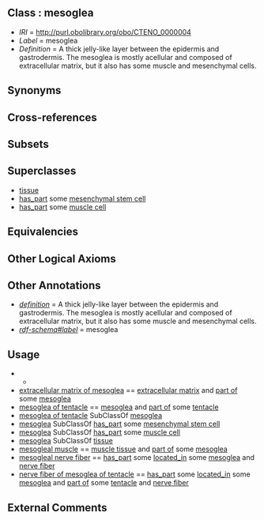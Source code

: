 
## Class : mesoglea

 * *IRI* = http://purl.obolibrary.org/obo/CTENO_0000004
 * *Label* = mesoglea
 * *Definition* = A thick jelly-like layer between the epidermis and gastrodermis. The mesoglea is mostly acellular and composed of extracellular matrix, but it also has some muscle and mesenchymal cells.

## Synonyms


## Cross-references


## Subsets


## Superclasses

 * [tissue](../../UBERON/79/UBERON_0000479.md)
 * [has_part](../../BFO/51/BFO_0000051.md) some [mesenchymal stem cell](../../CL/34/CL_0000134.md)
 * [has_part](../../BFO/51/BFO_0000051.md) some [muscle cell](../../CL/87/CL_0000187.md)

## Equivalencies


## Other Logical Axioms


## Other Annotations

 * *[definition](../../IAO/15/IAO_0000115.md)* = A thick jelly-like layer between the epidermis and gastrodermis. The mesoglea is mostly acellular and composed of extracellular matrix, but it also has some muscle and mesenchymal cells.
 * *[rdf-schema#label](../../el/rdf-schema#label.md)* = mesoglea

## Usage

 * -
 * [extracellular matrix of mesoglea](../../CTENO/15/CTENO_0000015.md) == [extracellular matrix](../../GO/12/GO_0031012.md) and [part of](../../BFO/50/BFO_0000050.md) some [mesoglea](../../CTENO/04/CTENO_0000004.md)
 * [mesoglea of tentacle](../../CTENO/49/CTENO_0000049.md) == [mesoglea](../../CTENO/04/CTENO_0000004.md) and [part of](../../BFO/50/BFO_0000050.md) some [tentacle](../../CTENO/18/CTENO_0000018.md)
 * [mesoglea of tentacle](../../CTENO/49/CTENO_0000049.md) SubClassOf [mesoglea](../../CTENO/04/CTENO_0000004.md)
 * [mesoglea](../../CTENO/04/CTENO_0000004.md) SubClassOf [has_part](../../BFO/51/BFO_0000051.md) some [mesenchymal stem cell](../../CL/34/CL_0000134.md)
 * [mesoglea](../../CTENO/04/CTENO_0000004.md) SubClassOf [has_part](../../BFO/51/BFO_0000051.md) some [muscle cell](../../CL/87/CL_0000187.md)
 * [mesoglea](../../CTENO/04/CTENO_0000004.md) SubClassOf [tissue](../../UBERON/79/UBERON_0000479.md)
 * [mesogleal muscle](../../CTENO/38/CTENO_0000038.md) == [muscle tissue](../../UBERON/85/UBERON_0002385.md) and [part of](../../BFO/50/BFO_0000050.md) some [mesoglea](../../CTENO/04/CTENO_0000004.md)
 * [mesogleal nerve fiber](../../CTENO/46/CTENO_0000046.md) == [has_part](../../BFO/51/BFO_0000051.md) some [located_in](../../RO/25/RO_0001025.md) some [mesoglea](../../CTENO/04/CTENO_0000004.md) and [nerve fiber](../../UBERON/34/UBERON_0006134.md)
 * [nerve fiber of mesoglea of tentacle](../../CTENO/53/CTENO_0000053.md) == [has_part](../../BFO/51/BFO_0000051.md) some [located_in](../../RO/25/RO_0001025.md) some [mesoglea](../../CTENO/04/CTENO_0000004.md) and [part of](../../BFO/50/BFO_0000050.md) some [tentacle](../../CTENO/18/CTENO_0000018.md) and [nerve fiber](../../UBERON/34/UBERON_0006134.md)

## External Comments

